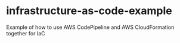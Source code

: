 # infrastructure-as-code-example
Example of how to use AWS CodePipeline and AWS CloudFormation together for IaC
